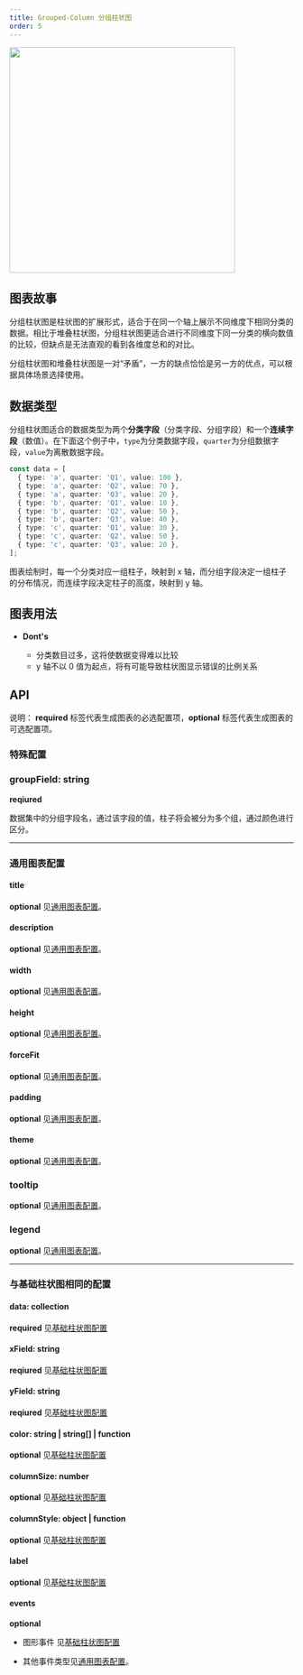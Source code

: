```yaml
---
title: Grouped-Column 分组柱状图
order: 5
---
```


<img src="https://gw.alipayobjects.com/mdn/rms_d314dd/afts/img/A*8nw0SqtQJ6AAAAAAAAAAAABkARQnAQ" width="400">

## 图表故事

分组柱状图是柱状图的扩展形式，适合于在同一个轴上展示不同维度下相同分类的数据。相比于堆叠柱状图，分组柱状图更适合进行不同维度下同一分类的横向数值的比较，但缺点是无法直观的看到各维度总和的对比。

分组柱状图和堆叠柱状图是一对“矛盾”，一方的缺点恰恰是另一方的优点，可以根据具体场景选择使用。

## 数据类型

分组柱状图适合的数据类型为两个**分类字段**（分类字段、分组字段）和一个**连续字段**（数值）。在下面这个例子中，`type`为分类数据字段，`quarter`为分组数据字段，`value`为离散数据字段。

```typescript
const data = [
  { type: 'a', quarter: 'Q1', value: 100 },
  { type: 'a', quarter: 'Q2', value: 70 },
  { type: 'a', quarter: 'Q3', value: 20 },
  { type: 'b', quarter: 'Q1', value: 10 },
  { type: 'b', quarter: 'Q2', value: 50 },
  { type: 'b', quarter: 'Q3', value: 40 },
  { type: 'c', quarter: 'Q1', value: 30 },
  { type: 'c', quarter: 'Q2', value: 50 },
  { type: 'c', quarter: 'Q3', value: 20 },
];
```

图表绘制时，每一个分类对应一组柱子，映射到 x 轴，而分组字段决定一组柱子的分布情况，而连续字段决定柱子的高度，映射到 y 轴。

## 图表用法

- **Dont's**

  - 分类数目过多，这将使数据变得难以比较
  - y 轴不以 0 值为起点，将有可能导致柱状图显示错误的比例关系

## API

说明： **required** 标签代表生成图表的必选配置项，**optional** 标签代表生成图表的可选配置项。

### 特殊配置

### groupField: string

**reqiured**

数据集中的分组字段名，通过该字段的值，柱子将会被分为多个组，通过颜色进行区分。

---

### 通用图表配置

#### title

**optional** 见[通用图表配置](../general-config#title)。

#### description

**optional** 见[通用图表配置](../general-config#description)。

#### width

**optional** 见[通用图表配置](../general-config#width)。

#### height

**optional** 见[通用图表配置](../general-config#height)。

#### forceFit

**optional** 见[通用图表配置](../general-config#forceFit)。

#### padding

**optional** 见[通用图表配置](../general-config#padding)。

#### theme

**optional** 见[通用图表配置](../general-config#theme)。

### tooltip

**optional** 见[通用图表配置](../general-config#tooltip)。

### legend

**optional** 见[通用图表配置](../general-config#legend)。

---

### 与基础柱状图相同的配置

#### data: collection

**required** 见[基础柱状图配置](./column#data-collection)

#### xField: string

**reqiured** 见[基础柱状图配置](./column#xfield-string)

#### yField: string

**reqiured** 见[基础柱状图配置](./column#yField-string)

#### color: string | string[] | function

**optional** 见[基础柱状图配置](./column#color-string--string--function)

#### columnSize: number

**optional** 见[基础柱状图配置](./column#columnsize-number)

#### columnStyle: object | function

**optional** 见[基础柱状图配置](./column.zh#columnstyle-object--function)

#### label

**optional** 见[基础柱状图配置](./column#label)

#### events

**optional**

- 图形事件 见[基础柱状图配置](./column#events)

- 其他事件类型见[通用图表配置](../general-config#events)。
